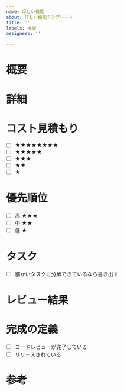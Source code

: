 ```yaml
---
name: ほしい機能
about: ほしい機能テンプレート
title: ''
labels: 機能
assignees: ''

---
```


# 概要

# 詳細

# コスト見積もり
- [ ] ★★★★★★★★
- [ ] ★★★★★
- [ ] ★★★
- [ ] ★★
- [ ] ★

# 優先順位
- [ ] 高 ★★★
- [ ] 中 ★★
- [ ] 低 ★

# タスク
- [ ] 細かいタスクに分解できているなら書き出す

# レビュー結果


# 完成の定義
- [ ] コードレビューが完了している
- [ ] リリースされている

# 参考
